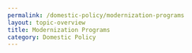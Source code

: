 ```yaml
---
permalink: /domestic-policy/modernization-programs
layout: topic-overview
title: Modernization Programs
category: Domestic Policy
---
```


